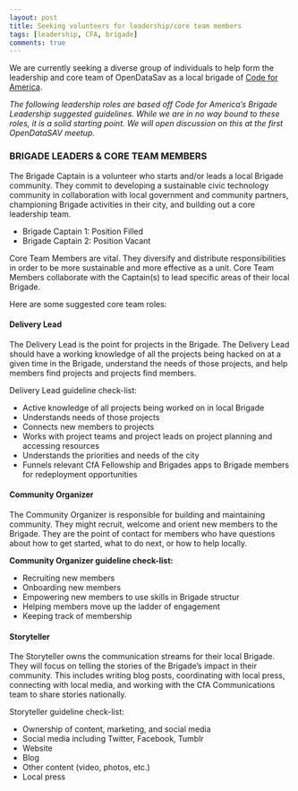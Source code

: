 ```yaml
---
layout: post
title: Seeking volunteers for leadership/core team members
tags: [leadership, CFA, brigade]
comments: true
---
```


We are currently seeking a diverse group of individuals to help form the leadership and core team of OpenDataSav as a local brigade of [Code for America](http://codeforamerica.org).

*The following leadership roles are based off Code for America’s Brigade Leadership suggested guidelines. While we are in no way bound to these roles, it is a solid starting point. We will open discussion on this at the first OpenDataSAV meetup.*


### BRIGADE LEADERS & CORE TEAM MEMBERS
The Brigade Captain is a volunteer who starts and/or leads a local Brigade community. They commit to developing a sustainable civic technology community in collaboration with local government and community partners, championing Brigade activities in their city, and building out a core leadership team. 

+ Brigade Captain 1: Position Filled
+ Brigade Captain 2: Position Vacant

Core Team Members are vital. They diversify and distribute responsibilities in order to be more sustainable and more effective as a unit. Core Team Members collaborate with the Captain(s) to lead specific areas of their local Brigade.

Here are some suggested core team roles:

#### Delivery Lead 
The Delivery Lead is the point for projects in the Brigade. The Delivery Lead should have a working knowledge of all the projects being hacked on at a given time in the Brigade, understand the needs of those projects, and help members find projects and projects find members.

Delivery Lead guideline check-list: 

+ Active knowledge of all projects being worked on in local Brigade
+ Understands needs of those projects
+ Connects new members to projects
+ Works with project teams and project leads on project planning and accessing resources
+ Understands the priorities and needs of the city
+ Funnels relevant CfA Fellowship and Brigades apps to Brigade members for redeployment opportunities


#### Community Organizer
The Community Organizer is responsible for building and maintaining community. They might recruit, welcome and orient new members to the Brigade. They are the point of contact for members who have questions about how to get started, what to do next, or how to help locally. 

**Community Organizer guideline check-list:**

+ Recruiting new members
+ Onboarding new members
+ Empowering new members to use skills in Brigade structur
+ Helping members move up the ladder of engagement
+ Keeping track of membership


#### Storyteller
The Storyteller owns the communication streams for their local Brigade. They will focus on telling the stories of the Brigade’s impact in their community. This includes writing blog posts, coordinating with local press, connecting with local media, and working with the CfA Communications team to share stories nationally. 

Storyteller guideline check-list: 

+ Ownership of content, marketing, and social media
+ Social media including Twitter, Facebook, Tumblr
+ Website
+ Blog
+ Other content (video, photos, etc.)
+ Local press

